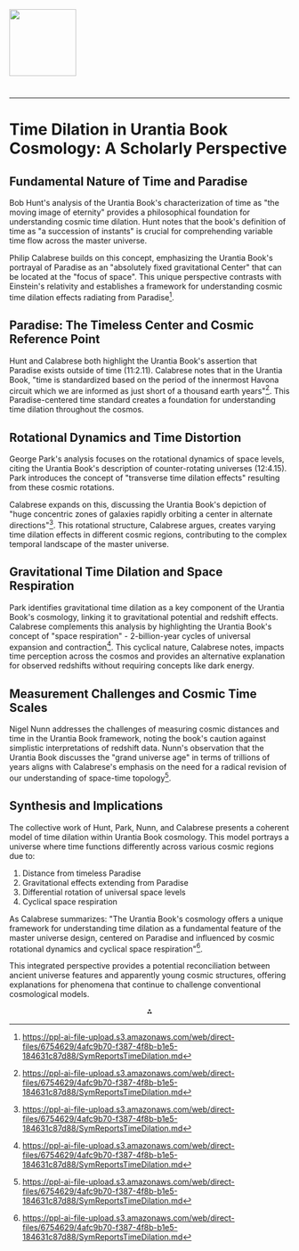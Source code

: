 <img src="https://r2cdn.perplexity.ai/pplx-full-logo-primary-dark%402x.png" class="logo" width="120"/>

# 

---

# Time Dilation in Urantia Book Cosmology: A Scholarly Perspective

## Fundamental Nature of Time and Paradise

Bob Hunt's analysis of the Urantia Book's characterization of time as "the moving image of eternity" provides a philosophical foundation for understanding cosmic time dilation. Hunt notes that the book's definition of time as "a succession of instants" is crucial for comprehending variable time flow across the master universe.

Philip Calabrese builds on this concept, emphasizing the Urantia Book's portrayal of Paradise as an "absolutely fixed gravitational Center" that can be located at the "focus of space". This unique perspective contrasts with Einstein's relativity and establishes a framework for understanding cosmic time dilation effects radiating from Paradise[^1].

## Paradise: The Timeless Center and Cosmic Reference Point

Hunt and Calabrese both highlight the Urantia Book's assertion that Paradise exists outside of time (11:2.11). Calabrese notes that in the Urantia Book, "time is standardized based on the period of the innermost Havona circuit which we are informed as just short of a thousand earth years"[^1]. This Paradise-centered time standard creates a foundation for understanding time dilation throughout the cosmos.

## Rotational Dynamics and Time Distortion

George Park's analysis focuses on the rotational dynamics of space levels, citing the Urantia Book's description of counter-rotating universes (12:4.15). Park introduces the concept of "transverse time dilation effects" resulting from these cosmic rotations.

Calabrese expands on this, discussing the Urantia Book's depiction of "huge concentric zones of galaxies rapidly orbiting a center in alternate directions"[^1]. This rotational structure, Calabrese argues, creates varying time dilation effects in different cosmic regions, contributing to the complex temporal landscape of the master universe.

## Gravitational Time Dilation and Space Respiration

Park identifies gravitational time dilation as a key component of the Urantia Book's cosmology, linking it to gravitational potential and redshift effects. Calabrese complements this analysis by highlighting the Urantia Book's concept of "space respiration" - 2-billion-year cycles of universal expansion and contraction[^1]. This cyclical nature, Calabrese notes, impacts time perception across the cosmos and provides an alternative explanation for observed redshifts without requiring concepts like dark energy.

## Measurement Challenges and Cosmic Time Scales

Nigel Nunn addresses the challenges of measuring cosmic distances and time in the Urantia Book framework, noting the book's caution against simplistic interpretations of redshift data. Nunn's observation that the Urantia Book discusses the "grand universe age" in terms of trillions of years aligns with Calabrese's emphasis on the need for a radical revision of our understanding of space-time topology[^1].

## Synthesis and Implications

The collective work of Hunt, Park, Nunn, and Calabrese presents a coherent model of time dilation within Urantia Book cosmology. This model portrays a universe where time functions differently across various cosmic regions due to:

1. Distance from timeless Paradise
2. Gravitational effects extending from Paradise
3. Differential rotation of universal space levels
4. Cyclical space respiration

As Calabrese summarizes: "The Urantia Book's cosmology offers a unique framework for understanding time dilation as a fundamental feature of the master universe design, centered on Paradise and influenced by cosmic rotational dynamics and cyclical space respiration"[^1].

This integrated perspective provides a potential reconciliation between ancient universe features and apparently young cosmic structures, offering explanations for phenomena that continue to challenge conventional cosmological models.

<div style="text-align: center">⁂</div>

[^1]: https://ppl-ai-file-upload.s3.amazonaws.com/web/direct-files/6754629/4afc9b70-f387-4f8b-b1e5-184631c87d88/SymReportsTimeDilation.md

